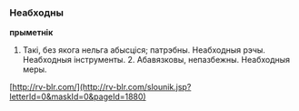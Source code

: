 ### Неабходны
**прыметнік**

1. Такі, без якога нельга абысціся; патрэбны. Неабходныя рэчы. Неабходныя інструменты. 2. Абавязковы, непазбежны. Неабходныя меры.

<a rel="author">[http://rv-blr.com/](http://rv-blr.com/slounik.jsp?letterId=0&maskId=0&pageId=1880)</a>
